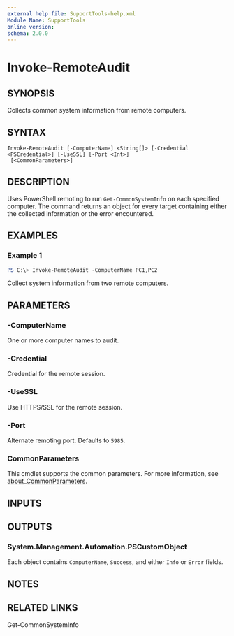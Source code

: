 ```yaml
---
external help file: SupportTools-help.xml
Module Name: SupportTools
online version:
schema: 2.0.0
---
```


# Invoke-RemoteAudit

## SYNOPSIS
Collects common system information from remote computers.

## SYNTAX
```
Invoke-RemoteAudit [-ComputerName] <String[]> [-Credential <PSCredential>] [-UseSSL] [-Port <Int>]
 [<CommonParameters>]
```

## DESCRIPTION
Uses PowerShell remoting to run `Get-CommonSystemInfo` on each specified computer. The command
returns an object for every target containing either the collected information or the error
encountered.

## EXAMPLES

### Example 1
```powershell
PS C:\> Invoke-RemoteAudit -ComputerName PC1,PC2
```
Collect system information from two remote computers.

## PARAMETERS
### -ComputerName
One or more computer names to audit.

### -Credential
Credential for the remote session.

### -UseSSL
Use HTTPS/SSL for the remote session.

### -Port
Alternate remoting port. Defaults to `5985`.

### CommonParameters
This cmdlet supports the common parameters. For more information, see
[about_CommonParameters](http://go.microsoft.com/fwlink/?LinkID=113216).

## INPUTS
## OUTPUTS
### System.Management.Automation.PSCustomObject
Each object contains `ComputerName`, `Success`, and either `Info` or `Error` fields.

## NOTES
## RELATED LINKS
Get-CommonSystemInfo
